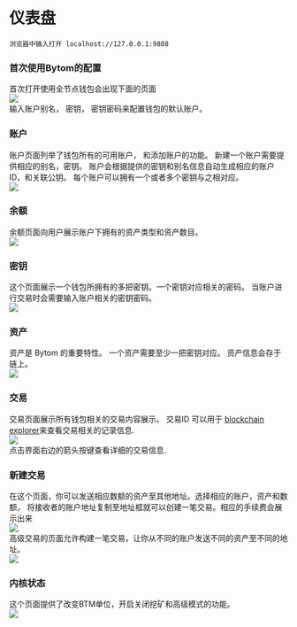 # 仪表盘


```no-highlight
浏览器中输入打开 localhost://127.0.0.1:9888
```

<a name="d7d6f279"></a>
### 首次使用Bytom的配置[](https://bytom.github.io/mydoc_wallet.cn.html#%E9%A6%96%E6%AC%A1%E4%BD%BF%E7%94%A8bytom%E7%9A%84%E9%85%8D%E7%BD%AE)
首次打开使用全节点钱包会出现下面的页面<br />![](https://cdn.nlark.com/yuque/0/2019/png/241708/1554864808562-d6183a83-9867-4df8-a0b5-b70fe9eb15fe.png#align=left&display=inline&height=351&originHeight=1354&originWidth=2880&size=0&status=done&width=746)<br />输入账户别名， 密钥， 密钥密码来配置钱包的默认账户。
<a name="7116e7ec"></a>
### 账户[](https://bytom.github.io/mydoc_wallet.cn.html#%E8%B4%A6%E6%88%B7)
账户页面列举了钱包所有的可用账户， 和添加账户的功能。 新建一个账户需要提供相应的别名，密钥。 账户会根据提供的密钥和别名信息自动生成相应的账户ID，和关联公钥。 每个账户可以拥有一个或者多个密钥与之相对应。<br />![](https://cdn.nlark.com/yuque/0/2019/png/241708/1554864808574-40b3c7ff-f334-40be-a01a-735bfaede5ba.png#align=left&display=inline&height=352&originHeight=679&originWidth=1441&size=0&status=done&width=746)
<a name="e05e6f34"></a>
### 余额[](https://bytom.github.io/mydoc_wallet.cn.html#%E4%BD%99%E9%A2%9D)
余额页面向用户展示账户下拥有的资产类型和资产数目。<br />![](https://cdn.nlark.com/yuque/0/2019/png/241708/1554864808569-69d19553-1a76-407b-a4fd-77e119e6abee.png#align=left&display=inline&height=350&originHeight=1350&originWidth=2880&size=0&status=done&width=746)
<a name="cdb81cf6"></a>
### 密钥[](https://bytom.github.io/mydoc_wallet.cn.html#%E5%AF%86%E9%92%A5)
这个页面展示一个钱包所拥有的多把密钥。一个密钥对应相关的密码。 当账户进行交易时会需要输入账户相关的密钥密码。<br />![](https://cdn.nlark.com/yuque/0/2019/png/241708/1554864810126-745209e7-821b-44e6-b0d0-040ba37860d8.png#align=left&display=inline&height=354&originHeight=1366&originWidth=2880&size=0&status=done&width=746)
<a name="5110a0d1"></a>
### 资产[](https://bytom.github.io/mydoc_wallet.cn.html#%E8%B5%84%E4%BA%A7)
资产是 Bytom 的重要特性。 一个资产需要至少一把密钥对应。 资产信息会存于链上。<br />![](https://cdn.nlark.com/yuque/0/2019/png/241708/1554864808613-45b4467d-cc89-4f5e-b5da-66ef19fc2db6.png#align=left&display=inline&height=354&originHeight=684&originWidth=1442&size=0&status=done&width=746)
<a name="2685c0a0"></a>
### 交易[](https://bytom.github.io/mydoc_wallet.cn.html#%E4%BA%A4%E6%98%93)
交易页面展示所有钱包相关的交易内容展示。 交易ID 可以用于 [blockchain explorer](https://blockmeta.com/)来查看交易相关的记录信息.<br />![](https://cdn.nlark.com/yuque/0/2019/png/241708/1554864809280-71a420e4-bf16-484a-b5d0-8bf3383f5ca9.png#align=left&display=inline&height=350&originHeight=677&originWidth=1441&size=0&status=done&width=746)<br />点击界面右边的箭头按键查看详细的交易信息.
<a name="6de8ac35"></a>
### 新建交易[](https://bytom.github.io/mydoc_wallet.cn.html#%E6%96%B0%E5%BB%BA%E4%BA%A4%E6%98%93)
在这个页面，你可以发送相应数额的资产至其他地址。选择相应的账户，资产和数额， 将接收者的账户地址复制至地址框就可以创建一笔交易。相应的手续费会展示出来<br />![](https://cdn.nlark.com/yuque/0/2019/png/241708/1554864808849-57ecdeb3-aadc-4735-ba64-8202da5798fc.png#align=left&display=inline&height=352&originHeight=1360&originWidth=2880&size=0&status=done&width=746)<br />高级交易的页面允许构建一笔交易，让你从不同的账户发送不同的资产至不同的地址。<br />![](https://cdn.nlark.com/yuque/0/2019/png/241708/1554864808825-f02520e0-8900-4757-bc20-4b7e30186d2a.png#align=left&display=inline&height=353&originHeight=1364&originWidth=2880&size=0&status=done&width=746)
<a name="5ef687ce"></a>
### 内核状态[](https://bytom.github.io/mydoc_wallet.cn.html#%E5%86%85%E6%A0%B8%E7%8A%B6%E6%80%81)
这个页面提供了改变BTM单位，开启关闭挖矿和高级模式的功能。<br />![](https://cdn.nlark.com/yuque/0/2019/png/241708/1554864809214-8f2e382e-685d-46a9-b7be-593d290edc37.png#align=left&display=inline&height=352&originHeight=1358&originWidth=2880&size=0&status=done&width=746)




